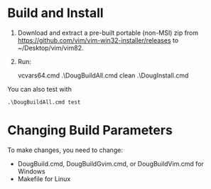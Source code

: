 # Build and Install

1. Download and extract a pre-built portable (non-MSI) zip from
   https://github.com/vim/vim-win32-installer/releases to ~/Desktop/vim/vim82.

2. Run:

    vcvars64.cmd
    .\DougBuildAll.cmd clean
    .\DougInstall.cmd

You can also test with

    .\DougBuildAll.cmd test



# Changing Build Parameters

To make changes, you need to change:

- DougBuild.cmd, DougBuildGvim.cmd, or DougBuildVim.cmd for Windows
- Makefile for Linux

